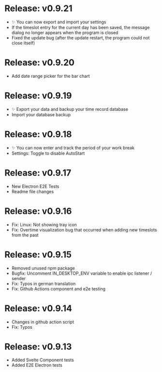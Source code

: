 # Release: v0.9.21

- ✨ You can now export and import your settings
- If the timeslot entry for the current day has been saved, the message dialog no longer appears when the program is closed
- Fixed the update bug (after the update restart, the program could not close itself)

# Release: v0.9.20

- Add date range picker for the bar chart

# Release: v0.9.19

- ✨ Export your data and backup your time record database
- Import your database backup

# Release: v0.9.18

- ✨ You can now enter and track the period of your work break
- Settings: Toggle to disable AutoStart

# Release: v0.9.17

- New Electron E2E Tests
- Readme file changes

# Release: v0.9.16

- Fix: Linux: Not showing tray icon
- Fix: Overtime visualization bug that occurred when adding new timeslots from the past

# Release: v0.9.15

- Removed unused npm package
- Bugfix: Uncomment IN_DESKTOP_ENV variable to enable ipc listener / sender
- Fix: Typos in german translation
- Fix: Github Actions component and e2e testing

# Release: v0.9.14

- Changes in github action script
- Fix: Typos

# Release: v0.9.13

- Added Svelte Component tests
- Added E2E Electron tests

